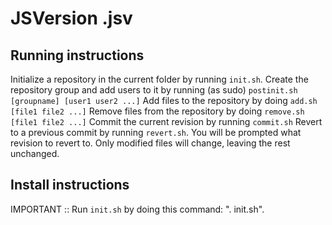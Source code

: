 # JSVersion .jsv
## Running instructions

Initialize a repository in the current folder by running `init.sh`.
Create the repository group and add users to it by running (as sudo) `postinit.sh [groupname] [user1 user2 ...]`
Add files to the repository by doing `add.sh [file1 file2 ...]`
Remove files from the repository by doing `remove.sh [file1 file2 ...]`
Commit the current revision by running `commit.sh`
Revert to a previous commit by running `revert.sh`. You will be prompted what revision to revert to. Only modified files will change, leaving the rest unchanged.

## Install instructions
IMPORTANT :: Run `init.sh` by doing this command: ". init.sh".
